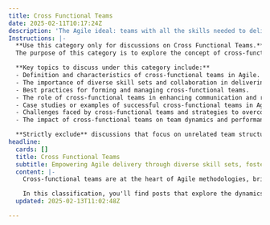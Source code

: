 ```yaml
---
title: Cross Functional Teams
date: 2025-02-11T10:17:24Z
description: 'The Agile ideal: teams with all the skills needed to deliver end-to-end value.'
Instructions: |-
  **Use this category only for discussions on Cross Functional Teams.**  
  The purpose of this category is to explore the concept of cross-functional teams within Agile methodologies, focusing on their structure, benefits, and role in delivering end-to-end value. Cross-functional teams are composed of members with diverse skills and expertise, enabling them to collaborate effectively and respond to complex challenges in a holistic manner.

  **Key topics to discuss under this category include:**
  - Definition and characteristics of cross-functional teams in Agile.
  - The importance of diverse skill sets and collaboration in delivering value.
  - Best practices for forming and managing cross-functional teams.
  - The role of cross-functional teams in enhancing communication and reducing silos.
  - Case studies or examples of successful cross-functional teams in Agile environments.
  - Challenges faced by cross-functional teams and strategies to overcome them.
  - The impact of cross-functional teams on team dynamics and performance.

  **Strictly exclude** discussions that focus on unrelated team structures, such as functional teams, or misinterpretations of Agile principles that do not align with the core philosophy of cross-functional collaboration.
headline:
  cards: []
  title: Cross Functional Teams
  subtitle: Empowering Agile delivery through diverse skill sets, fostering collaboration and innovation across teams for optimal value creation.
  content: |-
    Cross-functional teams are at the heart of Agile methodologies, bringing together diverse skill sets to create a collaborative environment that drives innovation and efficiency. These teams are designed to cover all aspects of a project, from development to testing and deployment, ensuring that they can deliver value quickly and effectively. By breaking down silos and fostering open communication, cross-functional teams can adapt to changing requirements and tackle complex challenges with ease.

    In this classification, you'll find posts that explore the dynamics of cross-functional teams within various frameworks like Scrum, Kanban, and DevOps. Key topics include team composition, collaboration techniques, the role of leadership, and how to measure success through evidence-based management. Whether you're looking to enhance team performance or understand the principles behind effective collaboration, this space is all about sharing insights and practices that empower teams to thrive.
  updated: 2025-02-13T11:02:48Z

---
```


